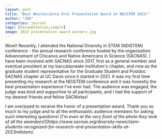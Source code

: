```yaml
---
layout: post
title: "Best Neuroscience Oral Presentation Award at NDiSTEM 2023!"
author: "JXK"
categories: journal
tags: [documentation,sample]
image: 2023 presentation award winners.jpg
---
```


Wow!! Recently, I attended the National Diversity in STEM (NDiSTEM) conference - the annual research conference hosted by the organization: Advancement of Chicanos and Native Americans in Science (SACNAS). I have been involved with SACNAS since 2017, first as a general member and eventual president at my baccalaureate institution's chapter, and now as the graduate student representative for the Graduate Student and Postdoc SACNAS chapter at UC Davis since it started in 2021. It was my first time presenting my research at the NDiSTEM conference and it was honestly the best presentation experience I've ever had. The audience was engaged, the judge was kind and supportive to all participants, and I had the support of my dearest friends and fellow SACNistas! 
<p></p>
<p></p>
I am overjoyed to receive the honor of a presentation award. Thank you so much to my judge and to all the enthusiastic audience members for asking such interesting questions! <i> [I'm even at the very front of the photo they took of all the awardees!](https://www.sacnas.org/diversity-news/stem-students-recognized-for-research-and-presentation-skills-at-2023ndistem).</i> 
